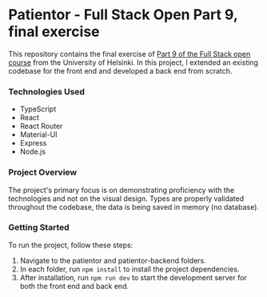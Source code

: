 # Patientor - Full Stack Open Part 9, final exercise

This repository contains the final exercise of [Part 9 of the Full Stack open course](https://fullstackopen.com/en/part9/grande_finale_patientor) from the University of Helsinki. In this project, I extended an existing codebase for the front end and developed a back end from scratch.

### Technologies Used

- TypeScript
- React
- React Router
- Material-UI
- Express
- Node.js

### Project Overview

The project's primary focus is on demonstrating proficiency with the technologies and not on the visual design.
Types are properly validated throughout the codebase, the data is being saved in memory (no database).

### Getting Started

To run the project, follow these steps:

1. Navigate to the patientor and patientor-backend folders.
2. In each folder, run `npm install` to install the project dependencies.
3. After installation, run `npm run dev` to start the development server for both the front end and back end.
